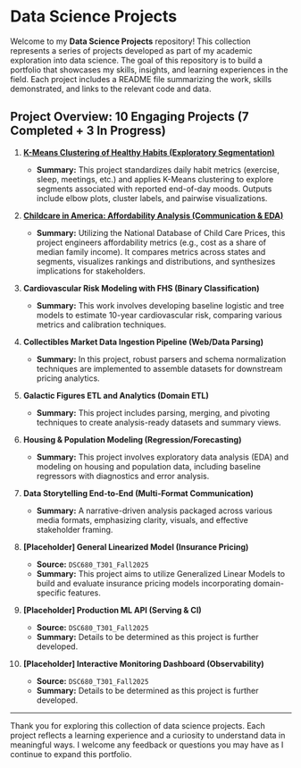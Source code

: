# Data Science Projects

Welcome to my **Data Science Projects** repository! This collection represents a series of projects developed as part of my academic exploration into data science. The goal of this repository is to build a portfolio that showcases my skills, insights, and learning experiences in the field. Each project includes a README file summarizing the work, skills demonstrated, and links to the relevant code and data.

## Project Overview: 10 Engaging Projects (7 Completed + 3 In Progress)

1) **[K-Means Clustering of Healthy Habits (Exploratory Segmentation)](projects/Healthy-Habits-Clustering.md)**  
   - **Summary:** This project standardizes daily habit metrics (exercise, sleep, meetings, etc.) and applies K-Means clustering to explore segments associated with reported end-of-day moods. Outputs include elbow plots, cluster labels, and pairwise visualizations.

2) **[Childcare in America: Affordability Analysis (Communication & EDA)](projects/Childcare-Affordability.md)**  
   - **Summary:** Utilizing the National Database of Child Care Prices, this project engineers affordability metrics (e.g., cost as a share of median family income). It compares metrics across states and segments, visualizes rankings and distributions, and synthesizes implications for stakeholders.

3) **Cardiovascular Risk Modeling with FHS (Binary Classification)**  
   - **Summary:** This work involves developing baseline logistic and tree models to estimate 10-year cardiovascular risk, comparing various metrics and calibration techniques.

4) **Collectibles Market Data Ingestion Pipeline (Web/Data Parsing)**  
   - **Summary:** In this project, robust parsers and schema normalization techniques are implemented to assemble datasets for downstream pricing analytics.

5) **Galactic Figures ETL and Analytics (Domain ETL)**  
   - **Summary:** This project includes parsing, merging, and pivoting techniques to create analysis-ready datasets and summary views.

6) **Housing & Population Modeling (Regression/Forecasting)**  
   - **Summary:** This project involves exploratory data analysis (EDA) and modeling on housing and population data, including baseline regressors with diagnostics and error analysis.

7) **Data Storytelling End-to-End (Multi-Format Communication)**  
   - **Summary:** A narrative-driven analysis packaged across various media formats, emphasizing clarity, visuals, and effective stakeholder framing.

8) **[Placeholder] General Linearized Model (Insurance Pricing)**  
   - **Source:** `DSC680_T301_Fall2025`  
   - **Summary:** This project aims to utilize Generalized Linear Models to build and evaluate insurance pricing models incorporating domain-specific features.

9) **[Placeholder] Production ML API (Serving & CI)**  
   - **Source:** `DSC680_T301_Fall2025`  
   - **Summary:** Details to be determined as this project is further developed.

10) **[Placeholder] Interactive Monitoring Dashboard (Observability)**  
    - **Source:** `DSC680_T301_Fall2025`  
    - **Summary:** Details to be determined as this project is further developed.

---

Thank you for exploring this collection of data science projects. Each project reflects a learning experience and a curiosity to understand data in meaningful ways. I welcome any feedback or questions you may have as I continue to expand this portfolio.